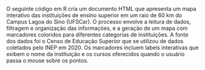 O seguinte código em R cria um documento HTML que apresenta um mapa interativo das instituições de ensino superior em um raio de 60 km do Campus Lagoa do Sino (UFSCar). O processo envolve a leitura de dados, filtragem e organização das informações, e a geração de um mapa com marcadores coloridos para diferentes categorias de instituições. A fonte dos dados foi o Censo de Educação Superior que se utilizou de dados coletados pelo INEP em 2020. Os marcadores incluem labels interativas que exibem o nome da instituição e os cursos oferecidos quando o usuário passa o mouse sobre os pontos.
